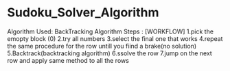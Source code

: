 # Sudoku_Solver_Algorithm
Algorithm Used: BackTracking Algorithm
Steps : [WORKFLOW]
1.pick the emopty block (0)
2.try all numbers 
3.select the final one that works
4.repeat the same procedure for the row untill you fiind a brake(no solution)
5.Backtrack(backtracking algorithm)
6.ssolve the row
7.jump on the next row and apply same method to all the rows
